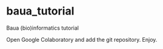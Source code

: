 # baua_tutorial
Baua (bio)informatics tutorial

Open Google Colaboratory and add the git repository.
Enjoy.
